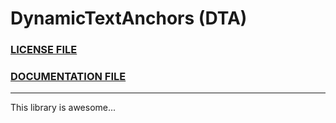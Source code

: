 # DynamicTextAnchors (DTA)

### [LICENSE FILE](./LICENSE.md)

### [DOCUMENTATION FILE](/documentation/Documentation.pdf)

---

This library is awesome...
